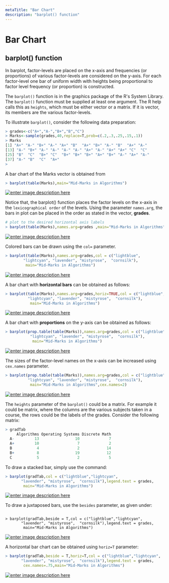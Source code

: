 ```yaml
---
metaTitle: "Bar Chart"
description: "barplot() function"
---
```


# Bar Chart




## barplot() function


In barplot, factor-levels are placed  on the x-axis and frequencies (or proportions) of various factor-levels are considered on the y-axis. For each factor-level one bar of uniform width with heights being proportional to factor level frequency (or proportion) is constructed.

The `barplot()` function is in the graphics package of the R's System Library. The `barplot()` function must be supplied  at least one argument. The R help calls this as `heights`, which must be either vector or a matrix. If it is vector, its members are  the various factor-levels.

To illustrate `barplot()`, consider the following data preparation:

```r
> grades<-c("A+","A-","B+","B","C")
> Marks<-sample(grades,40,replace=T,prob=c(.2,.3,.25,.15,.1))
> Marks
[1] "A+" "A-" "B+" "A-" "A+" "B"  "A+" "B+" "A-" "B"  "A+" "A-"
[13] "A-" "B+" "A-" "A-" "A-" "A-" "A+" "A-" "A+" "A+" "C"  "C" 
[25] "B"  "C"  "B+" "C"  "B+" "B+" "B+" "A+" "B+" "A-" "A+" "A-"
[37] "A-" "B"  "C"  "A+"
> 

```

A bar chart of the Marks vector is obtained from

```r
> barplot(table(Marks),main="Mid-Marks in Algorithms")

```

[<img src="https://i.stack.imgur.com/BDqWz.jpg" alt="enter image description here" />](https://i.stack.imgur.com/BDqWz.jpg)

Notice that, the barplot() function places the factor levels on the x-axis in the `lexicographical order` of the levels. Using the parameter `names.arg`,  the bars in plot can be placed in the order as stated in the vector, **grades**.

```r
# plot to the desired horizontal axis labels
> barplot(table(Marks),names.arg=grades ,main="Mid-Marks in Algorithms")

```

[<img src="https://i.stack.imgur.com/Cef5z.png" alt="enter image description here" />](https://i.stack.imgur.com/Cef5z.png)

Colored bars can be drawn using the `col=` parameter.

```r
> barplot(table(Marks),names.arg=grades,col = c("lightblue", 
        "lightcyan", "lavender", "mistyrose",  "cornsilk"),
         main="Mid-Marks in Algorithms")

```

[<img src="https://i.stack.imgur.com/e5KoJ.jpg" alt="enter image description here" />](https://i.stack.imgur.com/e5KoJ.jpg)

A bar chart with **horizontal bars** can be obtained as follows:

```r
> barplot(table(Marks),names.arg=grades,horiz=TRUE,col = c("lightblue",
          "lightcyan", "lavender", "mistyrose",  "cornsilk"),
           main="Mid-Marks in Algorithms")

```

[<img src="https://i.stack.imgur.com/qg4NG.jpg" alt="enter image description here" />](https://i.stack.imgur.com/qg4NG.jpg)

A bar chart with **proportions** on the y-axis can be obtained as follows:

```r
> barplot(prop.table(table(Marks)),names.arg=grades,col = c("lightblue",
           "lightcyan", "lavender", "mistyrose",  "cornsilk"),
            main="Mid-Marks in Algorithms")

```

[<img src="https://i.stack.imgur.com/15zCn.jpg" alt="enter image description here" />](https://i.stack.imgur.com/15zCn.jpg)

The sizes of the factor-level names on the x-axis can be increased using `cex.names` parameter.

```r
> barplot(prop.table(table(Marks)),names.arg=grades,col = c("lightblue",
          "lightcyan", "lavender", "mistyrose",  "cornsilk"),
           main="Mid-Marks in Algorithms",cex.names=2)

```

[<img src="https://i.stack.imgur.com/ZDXEB.jpg" alt="enter image description here" />](https://i.stack.imgur.com/ZDXEB.jpg)

The `heights` parameter of the `barplot()` could be a matrix. For example it could be matrix, where the columns are the various subjects taken in a course, the rows could be the labels of the grades. Consider the following matrix:

```r
> gradTab
     Algorithms Operating Systems Discrete Math
  A-         13                10             7
  A+         10                 7             2
  B           4                 2            14
  B+          8                19            12
  C           5                 2             5

```

To draw a stacked bar, simply use the command:

```r
> barplot(gradTab,col = c("lightblue","lightcyan",
       "lavender", "mistyrose",  "cornsilk"),legend.text = grades,
        main="Mid-Marks in Algorithms")

```

[<img src="https://i.stack.imgur.com/h6N2L.jpg" alt="enter image description here" />](https://i.stack.imgur.com/h6N2L.jpg)

To draw a juxtaposed bars, use the `besides` parameter, as given under:

```

> barplot(gradTab,beside = T,col = c("lightblue","lightcyan",
       "lavender", "mistyrose",  "cornsilk"),legend.text = grades,
        main="Mid-Marks in Algorithms")

```

[<img src="https://i.stack.imgur.com/jZTwk.jpg" alt="enter image description here" />](https://i.stack.imgur.com/jZTwk.jpg)

A horizontal bar chart can be obtained using `horiz=T` parameter:

```r
> barplot(gradTab,beside = T,horiz=T,col = c("lightblue","lightcyan",
       "lavender", "mistyrose",  "cornsilk"),legend.text = grades,
        cex.names=.75,main="Mid-Marks in Algorithms")

```

[<img src="https://i.stack.imgur.com/EAp9L.jpg" alt="enter image description here" />](https://i.stack.imgur.com/EAp9L.jpg)

